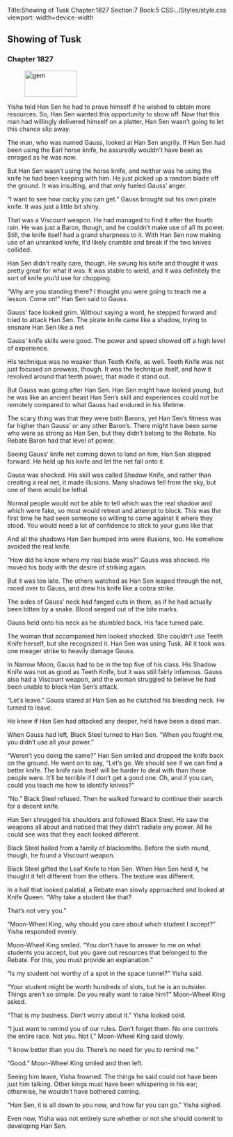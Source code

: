 Title:Showing of Tusk 
Chapter:1827 
Section:7 
Book:5 
CSS:../Styles/style.css 
viewport: width=device-width
  
## Showing of Tusk
### Chapter 1827 
<figure>
	<img src="../Images/gem.gif" alt="gem" id="gem" width="120" height="60" />
</figure>
  

  
  Yisha told Han Sen he had to prove himself if he wished to obtain more resources. So, Han Sen wanted this opportunity to show off. Now that this man had willingly delivered himself on a platter, Han Sen wasn’t going to let this chance slip away.

The man, who was named Gauss, looked at Han Sen angrily. If Han Sen had been using the Earl horse knife, he assuredly wouldn’t have been as enraged as he was now.

But Han Sen wasn’t using the horse knife, and neither was he using the knife he had been keeping with him. He just picked up a random blade off the ground. It was insulting, and that only fueled Gauss’ anger.

“I want to see how cocky you can get.” Gauss brought out his own pirate knife. It was just a little bit shiny.

That was a Viscount weapon. He had managed to find it after the fourth rain. He was just a Baron, though, and he couldn’t make use of all its power. Still, the knife itself had a grand sharpness to it. With Han Sen now making use of an unranked knife, it’d likely crumble and break if the two knives collided.

Han Sen didn’t really care, though. He swung his knife and thought it was pretty great for what it was. It was stable to wield, and it was definitely the sort of knife you’d use for chopping.

“Why are you standing there? I thought you were going to teach me a lesson. Come on!” Han Sen said to Gauss.

Gauss’ face looked grim. Without saying a word, he stepped forward and tried to attack Han Sen. The pirate knife came like a shadow, trying to ensnare Han Sen like a net

Gauss’ knife skills were good. The power and speed showed off a high level of experience.

His technique was no weaker than Teeth Knife, as well. Teeth Knife was not just focused on prowess, though. It was the technique itself, and how it revolved around that teeth power, that made it stand out.

But Gauss was going after Han Sen. Han Sen might have looked young, but he was like an ancient beast Han Sen’s skill and experiences could not be remotely compared to what Gauss had endured in his lifetime.

The scary thing was that they were both Barons, yet Han Sen’s fitness was far higher than Gauss’ or any other Baron’s. There might have been some who were as strong as Han Sen, but they didn’t belong to the Rebate. No Rebate Baron had that level of power.

Seeing Gauss’ knife net coming down to land on him, Han Sen stepped forward. He held up his knife and let the net fall onto it.

Gauss was shocked. His skill was called Shadow Knife, and rather than creating a real net, it made illusions. Many shadows fell from the sky, but one of them would be lethal.

Normal people would not be able to tell which was the real shadow and which were fake, so most would retreat and attempt to block. This was the first time he had seen someone so willing to come against it where they stood. You would need a lot of confidence to stick to your guns like that

And all the shadows Han Sen bumped into were illusions, too. He somehow avoided the real knife.

“How did he know where my real blade was?” Gauss was shocked. He moved his body with the desire of striking again.

But it was too late. The others watched as Han Sen leaped through the net, raced over to Gauss, and drew his knife like a cobra strike.

The sides of Gauss’ neck had fanged cuts in them, as if he had actually been bitten by a snake. Blood seeped out of the bite marks.

Gauss held onto his neck as he stumbled back. His face turned pale.

The woman that accompanied him looked shocked. She couldn’t use Teeth Knife herself, but she recognized it. Han Sen was using Tusk. All it took was one meager strike to heavily damage Gauss.

In Narrow Moon, Gauss had to be in the top five of his class. His Shadow Knife was not as good as Teeth Knife, but it was still fairly infamous. Gauss also had a Viscount weapon, and the woman struggled to believe he had been unable to block Han Sen’s attack.

“Let’s leave.” Gauss stared at Han Sen as he clutched his bleeding neck. He turned to leave.

He knew if Han Sen had attacked any deeper, he’d have been a dead man.

When Gauss had left, Black Steel turned to Han Sen. “When you fought me, you didn’t use all your power.”

“Weren’t you doing the same?” Han Sen smiled and dropped the knife back on the ground. He went on to say, “Let’s go. We should see if we can find a better knife. The knife rain itself will be harder to deal with than those people were. It’ll be terrible if I don’t get a good one. Oh, and if you can, could you teach me how to identify knives?”

“No.” Black Steel refused. Then he walked forward to continue their search for a decent knife.

Han Sen shrugged his shoulders and followed Black Steel. He saw the weapons all about and noticed that they didn’t radiate any power. All he could see was that they each looked different.

Black Steel hailed from a family of blacksmiths. Before the sixth round, though, he found a Viscount weapon.

Black Steel gifted the Leaf Knife to Han Sen. When Han Sen held it, he thought it felt different from the others. The texture was different.

In a hall that looked palatial, a Rebate man slowly approached and looked at Knife Queen. “Why take a student like that?

That’s not very you.”

“Moon-Wheel King, why should you care about which student I accept?” Yisha responded evenly.

Moon-Wheel King smiled. “You don’t have to answer to me on what students you accept, but you gave out resources that belonged to the Rebate. For this, you must provide an explanation.”

“Is my student not worthy of a spot in the space tunnel?” Yisha said.

“Your student might be worth hundreds of slots, but he is an outsider. Things aren’t so simple. Do you really want to raise him?” Moon-Wheel King asked.

“That is my business. Don’t worry about it.” Yisha looked cold.

“I just want to remind you of our rules. Don’t forget them. No one controls the entire race. Not you. Not I,” Moon-Wheel King said slowly.

“I know better than you do. There’s no need for you to remind me.”

“Good.” Moon-Wheel King smiled and then left.

Seeing him leave, Yisha frowned. The things he said could not have been just him talking. Other kings must have been whispering in his ear; otherwise, he wouldn’t have bothered coming.

“Han Sen, it is all down to you now, and how far you can go.” Yisha sighed.

Even now, Yisha was not entirely sure whether or not she should commit to developing Han Sen.
